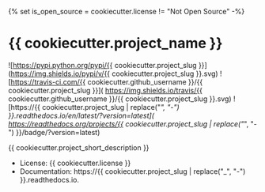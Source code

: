 {% set is_open_source = cookiecutter.license != "Not Open Source" -%}
# {{ cookiecutter.project_name }}

![https://pypi.python.org/pypi/{{ cookiecutter.project_slug }}](https://img.shields.io/pypi/v/{{ cookiecutter.project_slug }}.svg)
![https://travis-ci.com/{{ cookiecutter.github_username }}/{{ cookiecutter.project_slug }}]( https://img.shields.io/travis/{{ cookiecutter.github_username }}/{{ cookiecutter.project_slug }}.svg)
![https://{{ cookiecutter.project_slug | replace("_", "-") }}.readthedocs.io/en/latest/?version=latest]( https://readthedocs.org/projects/{{ cookiecutter.project_slug | replace("_", "-") }}/badge/?version=latest)

{{ cookiecutter.project_short_description }}

- License: {{ cookiecutter.license }}
- Documentation: https://{{ cookiecutter.project_slug | replace("_", "-") }}.readthedocs.io.
